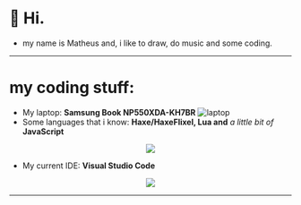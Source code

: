 # 👋 Hi.
- my name is Matheus and, i like to draw, do music and some coding.
-------
# my coding stuff:
- My laptop: **Samsung Book NP550XDA-KH7BR**
![laptop](https://github.com/Matheus2120/Matheus2120/assets/68753627/62acf903-2c43-4d12-abbf-504f2e27740b)
- Some languages that i know: **Haxe/HaxeFlixel, Lua and** _a little bit of_ **JavaScript**
<p align="center">
  <a href="https://skillicons.dev">
    <img src="https://skillicons.dev/icons?i=haxe,haxeflixel,lua,js" />
  </a>
</p>

- My current IDE: **Visual Studio Code**
<p align="center">
  <a href="https://skillicons.dev">
    <img src="https://skillicons.dev/icons?i=vscode" />
  </a>
</p>

-------
